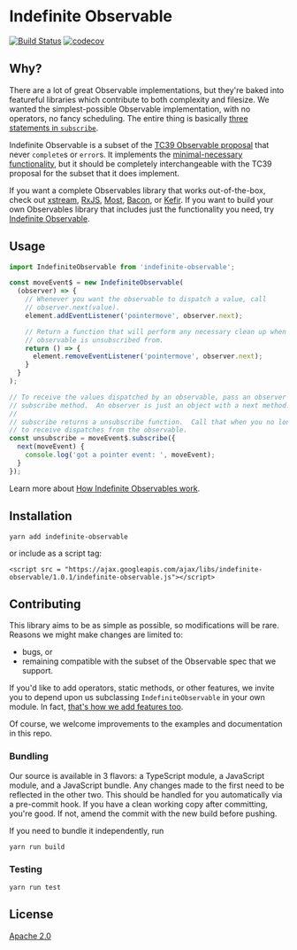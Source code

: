 # Indefinite Observable ##

[![Build Status](https://img.shields.io/circleci/project/github/material-motion/indefinite-observable-js/develop.svg)](https://circleci.com/gh/material-motion/indefinite-observable-js/)
[![codecov](https://codecov.io/gh/material-motion/indefinite-observable-js/branch/develop/graph/badge.svg)](https://codecov.io/gh/material-motion/indefinite-observable-js)

## Why? ##

There are a lot of great Observable implementations, but they're baked into featureful libraries which contribute to both complexity and filesize.  We wanted the simplest-possible Observable implementation, with no operators, no fancy scheduling.  The entire thing is basically [three statements in `subscribe`](https://github.com/material-motion/indefinite-observable-js/blob/develop/src/IndefiniteObservable.ts#L68-L72).

Indefinite Observable is a subset of the [TC39 Observable proposal](https://tc39.github.io/proposal-observable/) that never `complete`s or `error`s.  It implements the [minimal-necessary functionality](https://en.wikipedia.org/wiki/You_aren't_gonna_need_it), but it should be completely interchangeable with the TC39 proposal for the subset that it does implement.

If you want a complete Observables library that works out-of-the-box, check out [xstream](https://github.com/staltz/xstream/), [RxJS](https://github.com/ReactiveX/RxJS/), [Most](https://github.com/cujojs/most/), [Bacon](https://github.com/baconjs/bacon.js/), or [Kefir](https://github.com/rpominov/kefir/).  If you want to build your own Observables library that includes just the functionality you need, try [Indefinite Observable](https://github.com/material-motion/indefinite-observable-js/#indefinite-observable).

## Usage ##

```javascript
import IndefiniteObservable from 'indefinite-observable';

const moveEvent$ = new IndefiniteObservable(
  (observer) => {
    // Whenever you want the observable to dispatch a value, call
    // observer.next(value).
    element.addEventListener('pointermove', observer.next);

    // Return a function that will perform any necessary clean up when the
    // observable is unsubscribed from.
    return () => {
      element.removeEventListener('pointermove', observer.next);
    }
  }
);

// To receive the values dispatched by an observable, pass an observer to its
// subscribe method.  An observer is just an object with a next method.
//
// subscribe returns a unsubscribe function.  Call that when you no longer want
// to receive dispatches from the observable.
const unsubscribe = moveEvent$.subscribe({
  next(moveEvent) {
    console.log('got a pointer event: ', moveEvent);
  }
});
```

Learn more about [How Indefinite Observables work](https://material-motion.github.io/material-motion/documentation/IndefiniteObservable).

## Installation ##

```
yarn add indefinite-observable
```

or include as a script tag:

```
<script src = "https://ajax.googleapis.com/ajax/libs/indefinite-observable/1.0.1/indefinite-observable.js"></script>
```

## Contributing ##

This library aims to be as simple as possible, so modifications will be rare.  Reasons we might make changes are limited to:

- bugs, or
- remaining compatible with the subset of the Observable spec that we support.

If you'd like to add operators, static methods, or other features, we invite you to depend upon us subclassing `IndefiniteObservable` in your own module.  In fact, [that's how we add features too](https://github.com/material-motion/material-motion-js/blob/develop/packages/core/src/observables/MotionObservable.ts).

Of course, we welcome improvements to the examples and documentation in this repo.

### Bundling ###

Our source is available in 3 flavors: a TypeScript module, a JavaScript module, and a JavaScript bundle.  Any changes made to the first need to be reflected in the other two.  This should be handled for you automatically via a pre-commit hook.  If you have a clean working copy after committing, you're good.  If not, amend the commit with the new build before pushing.

If you need to bundle it independently, run

```
yarn run build
```

### Testing ###

```
yarn run test
```

## License ##

[Apache 2.0](http://www.apache.org/licenses/LICENSE-2.0)
